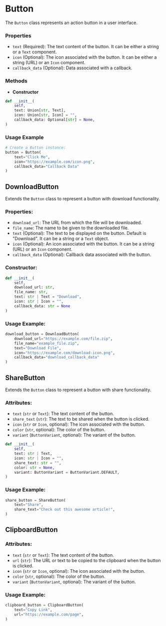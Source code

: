 # Button
The `Button` class represents an action button in a user interface.

### Properties

- `text` (Required): The text content of the button. It can be either a string or a `Text` component.
- `icon` (Optional): The icon associated with the button. It can be either a string (URL) or an `Icon` component.
- `callback_data` (Optional): Data associated with a callback.

### Methods

- **Constructor**

```python
def __init__(
    self,
    text: Union[str, Text],
    icon: Union[str, Icon] = "",
    callback_data: Optional[str] = None,
)
```

### Usage Example

```python
# Create a Button instance:
button = Button(
    text="Click Me",
    icon="https://example.com/icon.png",
    callback_data="Callback Data"
)
```

## DownloadButton

Extends the `Button` class to represent a button with download functionality.

### Properties:

- `download_url`: The URL from which the file will be downloaded.
- `file_name`: The name to be given to the downloaded file.
- `text` (Optional): The text to be displayed on the button. Default is "Download". It can be a string or a `Text` object.
- `icon` (Optional): An icon associated with the button. It can be a string (URL) or an `Icon` component.
- `callback_data` (Optional): Callback data associated with the button.

### Constructor:

```python
def __init__(
    self,
    download_url: str,
    file_name: str,
    text: str | Text = "Download",
    icon: str | Icon = "",
    callback_data: str = None
)
```

### Usage Example:

```python
download_button = DownloadButton(
    download_url="https://example.com/file.zip",
    file_name="example_file.zip",
    text="Download File",
    icon="https://example.com/download-icon.png",
    callback_data="download_callback_data"
)
```

## ShareButton

Extends the `Button` class to represent a button with share functionality.

### Attributes:

- `text` (`str` or `Text`): The text content of the button.
- `share_text` (`str`): The text to be shared when the button is clicked.
- `icon` (`str` or `Icon`, optional): The icon associated with the button.
- `color` (`str`, optional): The color of the button.
- `variant` (`ButtonVariant`, optional): The variant of the button.

```python
def __init__(
    self,
    text: str | Text,
    icon: str | Icon = "",
    share_text: str = "",
    color: str = None,
    variant: ButtonVariant = ButtonVariant.DEFAULT,
)
```

### Usage Example:
```python
share_button = ShareButton(
    text="Share",
    share_text="Check out this awesome article!",
)
```

## ClipboardButton


### Attributes:

- `text` (`str` or `Text`): The text content of the button.
- `url` (`str`): The URL or text to be copied to the clipboard when the button is clicked.
- `icon` (`str` or `Icon`, optional): The icon associated with the button.
- `color` (`str`, optional): The color of the button.
- `variant` (`ButtonVariant`, optional): The variant of the button.

### Usage Example:
```python
clipboard_button = ClipboardButton(
    text="Copy Link",
    url="https://example.com/page",
)
```